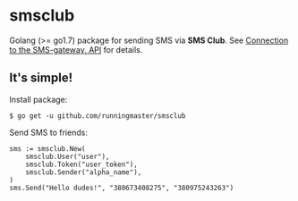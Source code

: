 # smsclub
Golang (>= go1.7) package for sending SMS via **SMS Club**. See [Connection to the SMS-gateway, API](https://smsclub.mobi/en/api) for details.

## It's simple!

Install package:
```
$ go get -u github.com/runningmaster/smsclub
```

Send SMS to friends:
```
sms := smsclub.New(
	smsclub.User("user"),
	smsclub.Token("user_token"),
	smsclub.Sender("alpha_name"),
)
sms.Send("Hello dudes!", "380673408275", "380975243263")
```